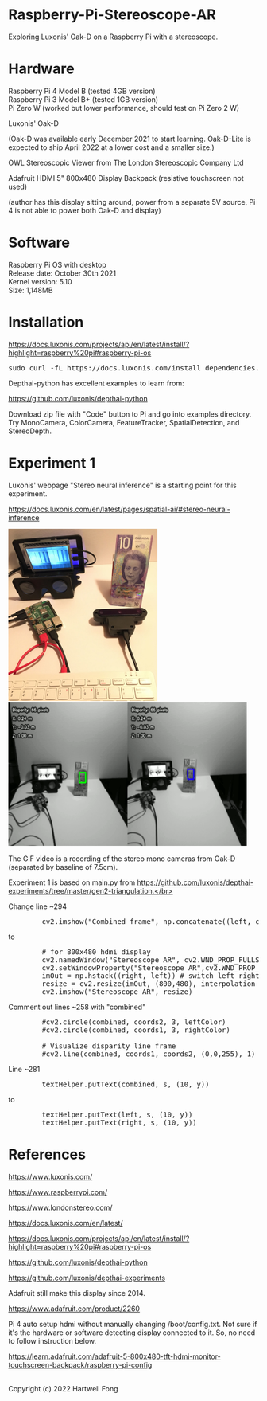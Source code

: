 # Raspberry-Pi-Stereoscope-AR
Exploring Luxonis' Oak-D on a Raspberry Pi with a stereoscope.</br>
 
# Hardware
Raspberry Pi 4 Model B (tested 4GB version)</br>
Raspberry Pi 3 Model B+ (tested 1GB version)</br>
Pi Zero W (worked but lower performance, should test on Pi Zero 2 W)</br>

Luxonis' Oak-D</br>

(Oak-D was available early December 2021 to start learning. Oak-D-Lite is expected to ship April 2022 at a lower cost and a smaller size.)</br>

OWL Stereoscopic Viewer from The London Stereoscopic Company Ltd</br>

Adafruit HDMI 5" 800x480 Display Backpack (resistive touchscreen not used)</br>

(author has this display sitting around, power from a separate 5V source, Pi 4 is not able to power both Oak-D and display)</br>

# Software
Raspberry Pi OS with desktop</br>
Release date: October 30th 2021</br>
Kernel version: 5.10</br>
Size: 1,148MB</br>

# Installation

https://docs.luxonis.com/projects/api/en/latest/install/?highlight=raspberry%20pi#raspberry-pi-os

<pre>
sudo curl -fL https://docs.luxonis.com/install_dependencies.sh | bash
</pre>

Depthai-python has excellent examples to learn from:</br>

https://github.com/luxonis/depthai-python

Download zip file with "Code" button to Pi and go into examples directory. Try MonoCamera, ColorCamera, FeatureTracker, SpatialDetection, and StereoDepth.</br>

# Experiment 1</br>

Luxonis' webpage "Stereo neural inference" is a starting point for this experiment.<br>

https://docs.luxonis.com/en/latest/pages/spatial-ai/#stereo-neural-inference

<img src="images/stereoscope.jpg" width="300">

<img src="images/stereoscope2.gif" width="480">

The GIF video is a recording of the stereo mono cameras from Oak-D (separated by baseline of 7.5cm).</br>

Experiment 1 is based on main.py from https://github.com/luxonis/depthai-experiments/tree/master/gen2-triangulation.</br>

Change line ~294</br>

<pre>
        cv2.imshow("Combined frame", np.concatenate((left, combined ,right), axis=1))
</pre>

to</br>

<pre>
        # for 800x480 hdmi display
        cv2.namedWindow("Stereoscope AR", cv2.WND_PROP_FULLSCREEN)
        cv2.setWindowProperty("Stereoscope AR",cv2.WND_PROP_FULLSCREEN,cv2.WINDOW_FULLSCREEN)
        imOut = np.hstack((right, left)) # switch left right for stereoscope AR
        resize = cv2.resize(imOut, (800,480), interpolation = cv2.INTER_LINEAR)
        cv2.imshow("Stereoscope AR", resize)
</pre>

Comment out lines ~258 with "combined"</br>

<pre>
        #cv2.circle(combined, coords2, 3, leftColor)
        #cv2.circle(combined, coords1, 3, rightColor)

        # Visualize disparity line frame
        #cv2.line(combined, coords1, coords2, (0,0,255), 1)
</pre>

Line ~281</br>

<pre>
        textHelper.putText(combined, s, (10, y))
</pre>

to</br>

<pre>
        textHelper.putText(left, s, (10, y))
        textHelper.putText(right, s, (10, y))
</pre>

# References</br>

https://www.luxonis.com/

https://www.raspberrypi.com/

https://www.londonstereo.com/

https://docs.luxonis.com/en/latest/

https://docs.luxonis.com/projects/api/en/latest/install/?highlight=raspberry%20pi#raspberry-pi-os

https://github.com/luxonis/depthai-python

https://github.com/luxonis/depthai-experiments

Adafruit still make this display since 2014.</br>

https://www.adafruit.com/product/2260

Pi 4 auto setup hdmi without manually changing /boot/config.txt. Not sure if it's the hardware or software detecting display connected to it. So, no need to follow instruction below.</br>

https://learn.adafruit.com/adafruit-5-800x480-tft-hdmi-monitor-touchscreen-backpack/raspberry-pi-config

</br>Copyright (c) 2022 Hartwell Fong</br>
